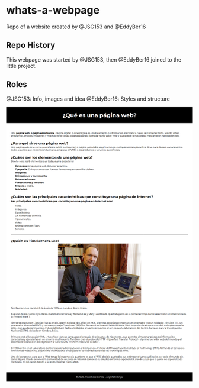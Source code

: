 # whats-a-webpage
Repo of a website created by @JSG153 and @EddyBer16

## Repo History
This webpage was started by @JSG153, then @EddyBer16 joined to the little project.

## Roles
@JSG153: Info, images and idea
@EddyBer16: Styles and structure

![](thumb.png)